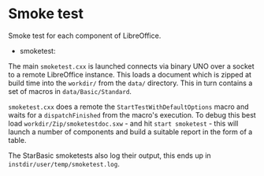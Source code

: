 # Smoke test
Smoke test for each component of LibreOffice.

* smoketest:

The main `smoketest.cxx` is launched connects via binary UNO
over a socket to a remote LibreOffice instance. This loads a document
which is zipped at build time into the `workdir/` from the `data/`
directory. This in turn contains a set of macros in
`data/Basic/Standard`.

`smoketest.cxx` does a remote the `StartTestWithDefaultOptions`
macro and waits for a `dispatchFinished` from the macro's execution. To
debug this best load `workdir/Zip/smoketestdoc.sxw` - and hit `start
smoketest` - this will launch a number of components and build a
suitable report in the form of a table.

The StarBasic smoketests also log their output, this ends up
in `instdir/user/temp/smoketest.log`.

